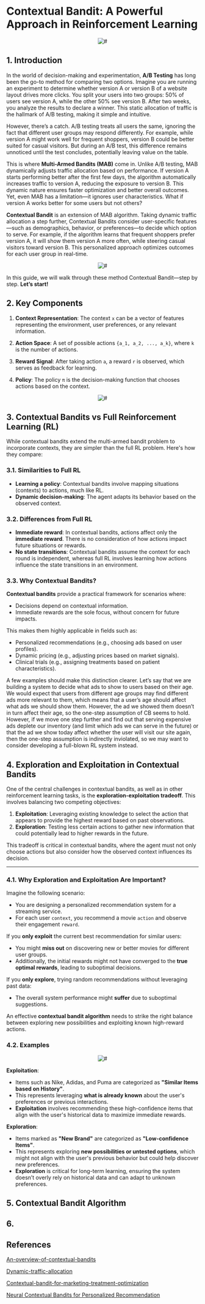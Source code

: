 # Contextual Bandit: A Powerful Approach in Reinforcement Learning

<div align="center">

![#](./images/1_FH4t-DcuKWfLYRWvd4JIjA.jpeg)

</div>

## 1. Introduction

In the world of decision-making and experimentation, **A/B Testing** has long been the go-to method for comparing two options. Imagine you are running an experiment to determine whether version A or version B of a website layout drives more clicks. You split your users into two groups: 50% of users see version A, while the other 50% see version B. After two weeks, you analyze the results to declare a winner. This static allocation of traffic is the hallmark of A/B testing, making it simple and intuitive.

However, there’s a catch. A/B testing treats all users the same, ignoring the fact that different user groups may respond differently. For example, while version A might work well for frequent shoppers, version B could be better suited for casual visitors. But during an A/B test, this difference remains unnoticed until the test concludes, potentially leaving value on the table.

This is where **Multi-Armed Bandits (MAB)** come in. Unlike A/B testing, MAB dynamically adjusts traffic allocation based on performance. If version A starts performing better after the first few days, the algorithm automatically increases traffic to version A, reducing the exposure to version B. This dynamic nature ensures faster optimization and better overall outcomes. Yet, even MAB has a limitation—it ignores user characteristics. What if version A works better for some users but not others?

**Contextual Bandit** is an extension of MAB algorithm. Taking dynamic traffic allocation a step further, Contextual Bandits consider user-specific features—such as demographics, behavior, or preferences—to decide which option to serve. For example, if the algorithm learns that frequent shoppers prefer version A, it will show them version A more often, while steering casual visitors toward version B. This personalized approach optimizes outcomes for each user group in real-time.

<div align="center">

![#](./images/Screenshot%202024-11-17%20160833.png)

</div>

In this guide, we will walk through these method Contextual Bandit—step by step. **Let’s start!**

## 2. Key Components

1. **Context Representation**:
   The context `x` can be a vector of features representing the environment, user preferences, or any relevant information.
   
2. **Action Space**:
   A set of possible actions `{a_1, a_2, ..., a_k}`, where `k` is the number of actions.

3. **Reward Signal**:
   After taking action `a`, a reward `r` is observed, which serves as feedback for learning.

4. **Policy**:
   The policy `π` is the decision-making function that chooses actions based on the context.

<div align="center">

![#](./images/download.jpeg)

</div>

## 3. Contextual Bandits vs Full Reinforcement Learning (RL)
While contextual bandits extend the multi-armed bandit problem to incorporate contexts, they are simpler than the full RL problem. Here's how they compare:

### 3.1. Similarities to Full RL
- **Learning a policy**: Contextual bandits involve mapping situations (contexts) to actions, much like RL.
- **Dynamic decision-making**: The agent adapts its behavior based on the observed context.

### 3.2. Differences from Full RL
- **Immediate reward**: In contextual bandits, actions affect only the **immediate reward**. There is no consideration of how actions impact future situations or rewards.
- **No state transitions**: Contextual bandits assume the context for each round is independent, whereas full RL involves learning how actions influence the state transitions in an environment.

### 3.3. Why Contextual Bandits?

**Contextual bandits** provide a practical framework for scenarios where:
- Decisions depend on contextual information.
- Immediate rewards are the sole focus, without concern for future impacts.

This makes them highly applicable in fields such as:
- Personalized recommendations (e.g., choosing ads based on user profiles).
- Dynamic pricing (e.g., adjusting prices based on market signals).
- Clinical trials (e.g., assigning treatments based on patient characteristics).

A few examples should make this distinction clearer. Let’s say that we are building a system to decide what ads to show to users based on their age. We would expect that users from different age groups may find different ads more relevant to them, which means that a user’s age should affect what ads we should show them. However, the ad we showed them doesn’t in turn affect their age, so the one-step assumption of CB seems to hold. However, if we move one step further and find out that serving expensive ads deplete our inventory (and limit which ads we can serve in the future) or that the ad we show today affect whether the user will visit our site again, then the one-step assumption is indirectly inviolated, so we may want to consider developing a full-blown RL system instead.


## 4. Exploration and Exploitation in Contextual Bandits
One of the central challenges in contextual bandits, as well as in other reinforcement learning tasks, is the **exploration-exploitation tradeoff**. This involves balancing two competing objectives:

1. **Exploitation**: Leveraging existing knowledge to select the action that appears to provide the highest reward based on past observations.
2. **Exploration**: Testing less certain actions to gather new information that could potentially lead to higher rewards in the future.

This tradeoff is critical in contextual bandits, where the agent must not only choose actions but also consider how the observed context influences its decision.

---

### 4.1. Why Exploration and Exploitation Are Important?

Imagine the following scenario:
- You are designing a personalized recommendation system for a streaming service.
- For each user `context`, you recommend a movie `action` and observe their engagement `reward`.

If you **only exploit** the current best recommendation for similar users:
- You might **miss out** on discovering new or better movies for different user groups.
- Additionally, the initial rewards might not have converged to the **true optimal rewards**, leading to suboptimal decisions.

If you **only explore**, trying random recommendations without leveraging past data:
- The overall system performance might **suffer** due to suboptimal suggestions.

An effective **contextual bandit algorithm** needs to strike the right balance between exploring new possibilities and exploiting known high-reward actions.

### 4.2. Examples

<div align="center">

![#](./images/Screenshot%202024-11-18%20002951.png)

</div>

**Exploitation**:
- Items such as Nike, Adidas, and Puma are categorized as **"Similar Items based on History"**.
- This represents leveraging **what is already known** about the user's preferences or previous interactions.
- **Exploitation** involves recommending these high-confidence items that align with the user's historical data to maximize immediate rewards.

**Exploration**:
- Items marked as **"New Brand"** are categorized as **"Low-confidence Items"**.
- This represents exploring **new possibilities or untested options**, which might not align with the user's previous behavior but could help discover new preferences.
- **Exploration** is critical for long-term learning, ensuring the system doesn’t overly rely on historical data and can adapt to unknown preferences.


## 5. Contextual Bandit Algorithm

## 6.

## References
[An-overview-of-contextual-bandits](https://towardsdatascience.com/an-overview-of-contextual-bandits-53ac3aa45034)  

[Dynamic-traffic-allocation](https://www.kameleoon.com/blog/dynamic-traffic-allocation)

[Contextual-bandit-for-marketing-treatment-optimization](https://www.aboutwayfair.com/careers/tech-blog/contextual-bandit-for-marketing-treatment-optimization)

[Neural Contextual Bandits for Personalized Recommendation](https://www.youtube.com/watch?v=uzD-hRuH0s0)


